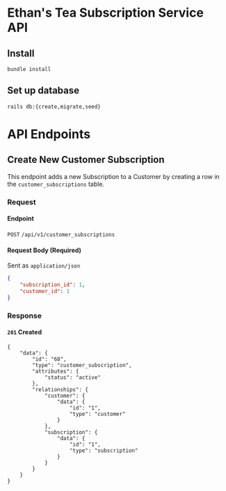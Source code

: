 # Ethan's Tea Subscription Service API

## Install
```
bundle install
```
## Set up database
```
rails db:{create,migrate,seed}
```

# API Endpoints

## Create New Customer Subscription

This endpoint adds a new Subscription to a Customer by creating a row in the `customer_subscriptions` table.

### Request

#### Endpoint

`POST` `/api/v1/customer_subscriptions`

#### Request Body (Required)

Sent as `application/json`


```json
{
    "subscription_id": 1,
    "customer_id": 1
}
```

### Response

#### `201` Created

```
{
    "data": {
        "id": "68",
        "type": "customer_subscription",
        "attributes": {
            "status": "active"
        },
        "relationships": {
            "customer": {
                "data": {
                    "id": "1",
                    "type": "customer"
                }
            },
            "subscription": {
                "data": {
                    "id": "1",
                    "type": "subscription"
                }
            }
        }
    }
}
```